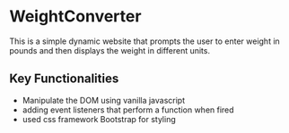 # WeightConverter

This is a simple dynamic website that prompts the user to enter weight in pounds and then displays the weight 
in different units.

## Key Functionalities

- Manipulate the DOM using vanilla javascript
- adding event listeners that perform a function when fired
- used css framework Bootstrap for styling
